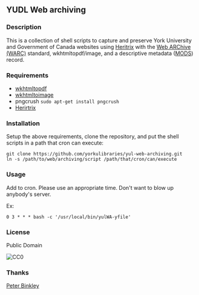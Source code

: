 ## YUDL Web archiving

### Description

This is a collection of shell scripts to capture and preserve York University and Government of Canada websites using [Heritrix](https://webarchive.jira.com/wiki/display/Heritrix/Heritrix;jsessionid=B3B6591DAB2E6A92F6BBD26D8C41BE7C) with the [Web ARChive (WARC)](http://en.wikipedia.org/wiki/Web_ARChive) standard, wkhtmltopdf/image, and a descriptive metadata ([MODS](http://www.loc.gov/standards/mods/)) record.

### Requirements

* [wkhtmltopdf](http://wkhtmltopdf.org/)
* [wkhtmltoimage](http://wkhtmltopdf.org/)
* pngcrush `sudo apt-get install pngcrush`
* [Herirtrix](https://webarchive.jira.com/wiki/display/Heritrix/Heritrix;jsessionid=B3B6591DAB2E6A92F6BBD26D8C41BE7C)

### Installation

Setup the above requirements, clone the repository, and put the shell scripts in a path that cron can execute:

    git clone https://github.com/yorkulibraries/yul-web-archiving.git
    ln -s /path/to/web/archiving/script /path/that/cron/can/execute

### Usage

Add to cron. Please use an appropriate time. Don't want to blow up anybody's server.

Ex:

    0 3 * * * bash -c '/usr/local/bin/yulWA-yfile'

### License

Public Domain

![CC0](http://i.creativecommons.org/p/zero/1.0/88x31.png "CC0")

### Thanks

[Peter Binkley](http://github.com/pbinkley)

